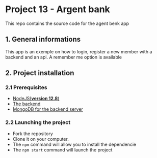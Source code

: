 # Project 13 - Argent bank

This repo contains the source code for the agent benk app

## 1. General informations

This app is an exemple on how to login, register a new member with a backend and an api. A remember me option is available

## 2. Project installation

### 2.1 Prerequisites
- [NodeJS(**version 12.8**)](https://nodejs.org/en/)
- [The backend](https://github.com/OpenClassrooms-Student-Center/Project-10-Bank-API.git)
- [MongoDB for the backend server](https://www.mongodb.com/try/download/community)

### 2.2 Launching the project

- Fork the repository
- Clone it on your computer.
- The `npm` command will allow you to install the dependencie
- The `npm start` command will launch the project
